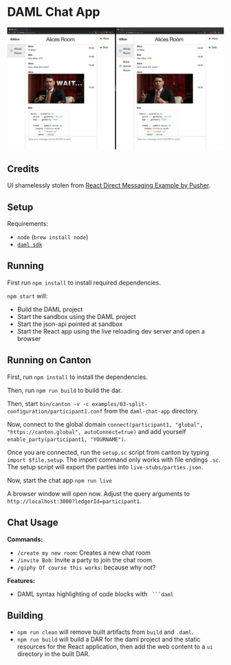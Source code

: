 # DAML Chat App

![Screenshot](doc/screenshot.png)

## Credits

UI shamelessly stolen from [React Direct Messaging Example by Pusher](https://pusher.com/tutorials/react-direct-messaging).

## Setup

Requirements:
  - `node` (`brew install node`)
  - [`daml sdk`](https://docs.daml.com/getting-started/installation.html)

## Running

First run `npm install` to install required dependencies.

`npm start` will:
  - Build the DAML project
  - Start the sandbox using the DAML project
  - Start the json-api pointed at sandbox
  - Start the React app using the live reloading dev server and open a browser

## Running on Canton

First, run `npm install` to install the dependencies.

Then, run `npm run build` to build the dar.

Then, start `bin/canton -v -c examples/03-split-configuration/participant1.conf` from the `daml-chat-app` directory.

Now, connect to the global domain `connect(participant1, "global", "https://canton.global", autoConnect=true)` and add yourself
`enable_party(participant1, "YOURNAME")`.

Once you are connected, run the `setup.sc` script from canton by typing `import $file.setup`.
The import command only works with file endings `.sc`. The setup script will export the parties
into `live-stubs/parties.json`.

Now, start the chat app `npm run live`

A browser window will open now. Adjust the query arguments to `http://localhost:3000?ledgerId=participant1`.

## Chat Usage

**Commands:**
  - `/create my new room`: Creates a new chat room
  - `/invite Bob`: Invite a party to join the chat room
  - `/giphy Of course this works`: because why not?

**Features:**
 - DAML syntax highlighting of code blocks with ` ```daml`

## Building

  - `npm run clean` will remove built artifacts from `build` and `.daml`.
  - `npm run build` will build a DAR for the daml project and the static resources for the React application, then add the web content to a `ui` directory in the built DAR.
